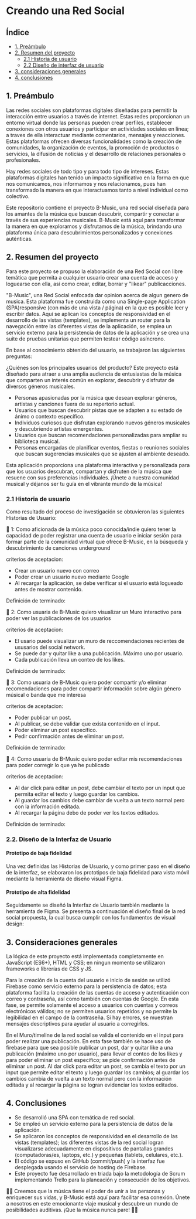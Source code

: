 # Creando una Red Social

## Índice

* [1. Preámbulo](#1-preámbulo)
* [2. Resumen del proyecto](#2-resumen-del-proyecto)
  - [2.1 Historia de usuario ](#2.1-Histroia-de-usurario)
  - [2.2 Diseño de interfaz de usuario](#2.2-diseño-de-interfaz-de-usuario)
* [3. consideraciones generales](#3-consideraciones-generales)
* [4. conclusiones](#4-conclusiones)

## 1. Preámbulo

Las redes sociales son plataformas digitales diseñadas para permitir la interacción entre usuarios a través de internet. Estas redes proporcionan un entorno virtual donde las personas pueden crear perfiles, establecer conexiones con otros usuarios y participar en actividades sociales en línea; a traves de ella interactuar mediante comentarios, mensajes y reacciones. Estas plataformas ofrecen diversas funcionalidades como la creación de comunidades, la organización de eventos, la promoción de productos o servicios, la difusión de noticias y el desarrollo de relaciones personales o profesionales.

Hay redes sociales de todo tipo y para todo tipo de intereses. Estas plataformas digitales han tenido un impacto significativo en la forma en que nos comunicamos, nos informamos y nos relacionamos, pues han transformado la manera en que interactuamos tanto a nivel individual como colectivo.

Este repositorio contiene el proyecto B-Music, una red social diseñada para los amantes de la música que buscan descubrir, compartir y conectar a través de sus experiencias musicales. B-Music está aquí para transformar la manera en que exploramos y disfrutamos de la música, brindando una plataforma única para descubrimientos personalizados y conexiones auténticas.

## 2. Resumen del proyecto

Para este proyecto se propuso la elaboración de una Red Social con libre temática que permita a cualquier usuario crear una cuenta de acceso y loguearse con ella, así como crear, editar, borrar y "likear" publicacciones.

"B-Music", una Red Social enfocada dar opinion acerca de algun genero de musica. Esta plataforma fue construida como una Single-page Application (SPA)responsive (con más de una vista / página) en la que es posible leer y escribir datos. Aquí se aplican los conceptos de responsividad en el desarrollo de las vistas (templates), se implementa un router para la navegación entre las diferentes vistas de la aplicación, se emplea un servicio externo para la persistencia de datos de la aplicación y se crea una suite de pruebas unitarias que permiten testear código asíncrono.

En base al conocimiento obtenido del usuario, se trabajaron las siguientes preguntas:

¿Quiénes son los principales usuarios del producto? Este proyecto está diseñado para atraer a una amplia audiencia de entusiastas de la música que comparten un interés común en explorar, descubrir y disfrutar de diversos géneros musicales.
- Personas apasionadas por la música que desean explorar géneros, artistas y canciones fuera de su repertorio actual. 
- Usuarios que buscan descubrir pistas que se adapten a su estado de ánimo o contexto específico.
- Individuos curiosos que disfrutan explorando nuevos géneros musicales y descubriendo artistas emergentes.
- Usuarios que buscan recomendaciones personalizadas para ampliar su biblioteca musical.
- Personas encargadas de planificar eventos, fiestas o reuniones sociales que buscan sugerencias musicales que se ajusten al ambiente deseado.

Esta aplicación proporciona una plataforma interactiva y personalizada para que los usuarios descubran, compartan y disfruten de la música que resuene con sus preferencias individuales. ¡Únete a nuestra comunidad musical y déjanos ser tu guía en el vibrante mundo de la música! 

### 2.1 Historia de usuario

Como resultado del proceso de investigación se obtuvieron las siguientes Historias de Usuario:

:musical_note:  1: Como aficionada de la música poco conocida/indie quiero tener la capacidad de poder registrar una cuenta de usuario e iniciar sesión para formar parte de la comunidad virtual que ofrece B-Music, en la búsqueda y descubrimiento de canciones underground

criterios de aceptacion: 
- Crear un usuario nuevo con correo
- Poder crear un usuario nuevo mediante Google
- Al recargar la aplicación, se debe verificar si el usuario está logueado antes de mostrar contenido.

Definición de terminado:



:musical_note:  2:  Como usuaria de B-Music quiero visualizar un Muro interactivo para poder ver las publicaciones de los usuarios 


criterios de aceptacion:
- El usario puede visualizar un muro de reccomendaciones recientes de ususarios del social network.
- Se puede dar y quitar like a una publicación. Máximo uno por usuario.
- Cada publicación lleva un conteo de los likes.

Definición de terminado:



:musical_note:  3: Como usuaria de B-Music quiero poder compartir y/o eliminar recomendaciones para poder compartir información sobre algún género músical o banda que me interesa

criterios de aceptacion:
- Poder publicar un post.
- Al publicar, se debe validar que exista contenido en el input.
- Poder eliminar un post específico.
- Pedir confirmación antes de eliminar un post.

Definición de terminado:



:musical_note:  4: Como usuaria de B-Music quiero poder editar mis recomendaciones para poder corregir lo que ya he publicado

criterios de aceptacion:

- Al dar click para editar un post, debe cambiar el texto por un input que permita editar el texto y luego guardar los cambios.
- Al guardar los cambios debe cambiar de vuelta a un texto normal pero con la información editada.
- Al recargar la página debo de poder ver los textos editados.

Definición de terminado:


### 2.2. Diseño de la Interfaz de Usuario

#### Prototipo de baja fidelidad
Una vez definidas las Historias de Usuario, y como primer paso en el diseño de la interfaz, se elaboraron los prototipos de baja fidelidad para vista móvil mediante la herramienta de diseño visual Figma.

#### Prototipo de alta fidelidad
Seguidamente se diseñó la Interfaz de Usuario también mediante la herramienta de Figma. Se presenta a continuación el diseño final de la red social propuesta, la cual busca cumplir con los fundamentos de visual design:



## 3. Consideraciones generales
La lógica de este proyecto está implementada completamente en JavaScript (ES6+), HTML y CSS; en ningun momento se utilizaron frameworks o librerías de CSS y JS.

Para la creación de la cuenta del usuario e inicio de sesión se utilizó Firebase como servicio externo para la persistencia de datos; esta plataforma facilita la creación de las cuentas de acceso y autenticación con correo y contraseña, así como también con cuentas de Google. En esta fase, se permite solamente el acceso a usuarios con cuentas y correos electrónicos válidos; no se permiten usuarios repetidos y no permite la legibilidad en el campo de la contraseña. Si hay errores, se muestran mensajes descriptivos para ayudar al usuario a corregirlos.

En el Muro/timeline de la red social se valida el contenido en el input para poder realizar una publicación. En esta fase también se hace uso de firebase para que sea posible publicar un post, dar y quitar like a una publicación (máximo uno por usuario), para llevar el conteo de los likes y para poder eliminar un post específico; se pide confirmación antes de eliminar un post. Al dar click para editar un post, se cambia el texto por un input que permite editar el texto y luego guardar los cambios; al guardar los cambios cambia de vuelta a un texto normal pero con la información editada y al recargar la página se logran evidenciar los textos editados.

## 4. Conclusiones
 - Se desarrolló una SPA con temática de red social.
 - Se empleó un servicio externo para la persistencia de datos de la aplicación.
 - Se aplicaron los conceptos de responsividad en el desarrollo de las vistas (templates); las diferentes vistas de la red social logran visualizarse adecuadamente en dispositivos de pantallas grandes (computadoras/es, laptops, etc.) y pequeñas (tablets, celulares, etc.).
 - El código se expuso en GitHub (commit/push) y la interfaz fue desplegada usando el servicio de hosting de Firebase.
 - Este proyecto fue desarrollado en triada bajo la metodología de Scrum implementando Trello para la planeación y consecución de los objetivos.

 🎵🚀 Creemos que la música tiene el poder de unir a las personas y enriquecer sus vidas, y B-Music está aquí para facilitar esa conexión. Únete a nosotros en este emocionante viaje musical y descubre un mundo de posibilidades auditivas. ¡Que la música nunca pare! 🎵🚀












